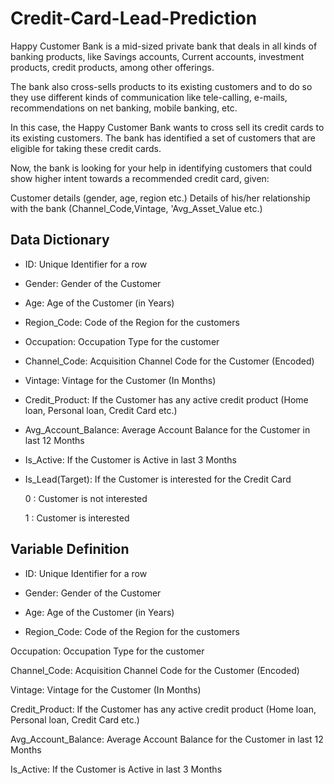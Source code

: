 # Credit-Card-Lead-Prediction

Happy Customer Bank is a mid-sized private bank that deals in all kinds of banking products, like Savings accounts, Current accounts, investment products, credit products, among other offerings.

The bank also cross-sells products to its existing customers and to do so they use different kinds of communication like tele-calling, e-mails, recommendations on net banking, mobile banking, etc.

In this case, the Happy Customer Bank wants to cross sell its credit cards to its existing customers. The bank has identified a set of customers that are eligible for taking these credit cards.

Now, the bank is looking for your help in identifying customers that could show higher intent towards a recommended credit card, given:

Customer details (gender, age, region etc.) Details of his/her relationship with the bank (Channel_Code,Vintage, 'Avg_Asset_Value etc.)

## Data Dictionary

- ID: Unique Identifier for a row

- Gender: Gender of the Customer

- Age: Age of the Customer (in Years)

- Region_Code: Code of the Region for the customers

- Occupation: Occupation Type for the customer

- Channel_Code: Acquisition Channel Code for the Customer (Encoded)

- Vintage: Vintage for the Customer (In Months)

- Credit_Product: If the Customer has any active credit product (Home loan, Personal loan, Credit Card etc.)

- Avg_Account_Balance: Average Account Balance for the Customer in last 12 Months

- Is_Active: If the Customer is Active in last 3 Months

- Is_Lead(Target): If the Customer is interested for the Credit Card

    0 : Customer is not interested

    1 : Customer is interested
    
## Variable Definition

- ID: Unique Identifier for a row

- Gender: Gender of the Customer

- Age: Age of the Customer (in Years)

- Region_Code: Code of the Region for the customers

Occupation: Occupation Type for the customer

Channel_Code: Acquisition Channel Code for the Customer (Encoded)

Vintage: Vintage for the Customer (In Months)

Credit_Product: If the Customer has any active credit product (Home loan, Personal loan, Credit Card etc.)

Avg_Account_Balance: Average Account Balance for the Customer in last 12 Months

Is_Active: If the Customer is Active in last 3 Months
